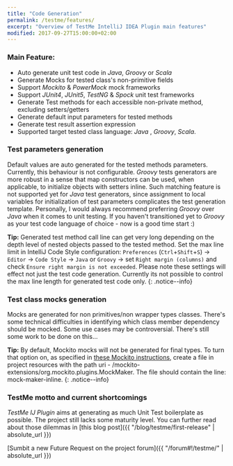 ```yaml
---
title: "Code Generation"
permalink: /testme/features/
excerpt: "Overview of TestMe IntelliJ IDEA Plugin main features"
modified: 2017-09-27T15:00:00+02:00
---
```

### Main Feature:
- Auto generate unit test code in _Java_, _Groovy_ or _Scala_ 
- Generate Mocks for tested class's non-primitive fields
- Support _Mockito_ & _PowerMock_ mock frameworks
- Support _JUnit4_, _JUnit5_, _TestNG_ & _Spock_ unit test frameworks
- Generate Test methods for each accessible non-private method, excluding setters/getters
- Generate default input parameters for tested methods
- Generate test result assertion expression
- Supported target tested class language:  _Java_ , _Groovy_, _Scala_.

### Test parameters generation

Default values are auto generated for the tested methods parameters. Currently, this behaviour is not configurable. _Groovy_ tests generators are more robust in a sense that map constructors can be used, when applicable, to initialize objects with setters inline.
Such matching feature is not supported yet for _Java_ test generators, since assignment to local variables for initialization of test parameters complicates the test generation template.
Personally, I would always recommend preferring _Groovy_ over _Java_ when it comes to unit testing. If you haven't transitioned yet to _Groovy_ as your test code language of choice - now is a good time start :)

**Tip:** Generated test method call line can get very long depending on the depth level of nested objects passed to the tested method. Set the max line limit in IntelliJ Code Style configuration:
`Preferences` (`Ctrl`+`Shift`+`S`) -> `Editor` -> `Code Style` -> `Java` or `Groovy` -> set `Right margin (columns)` and check `Ensure right margin is not exceeded`.
Please note these settings will effect not just the test code generation. Currently its not possible to control the max line length for generated test code only.
{: .notice--info}

### Test class mocks generation

Mocks are generated for non primitives/non wrapper types classes.
There's some technical difficulties in identifying which class member dependency should be mocked. Some use cases may be controversial. There's still some work to be done on this...   

**Tip:** By default, Mockito mocks will not be generated for final types. To turn that option on, as specified in [these Mockito instructions](https://github.com/mockito/mockito/wiki/What%27s-new-in-Mockito-2#mock-the-unmockable-opt-in-mocking-of-final-classesmethods),
create a file in project resources with the path uri - /mockito-extensions/org.mockito.plugins.MockMaker. The file should contain the line: mock-maker-inline.
{: .notice--info}

### TestMe motto and current shortcomings

_TestMe IJ Plugin_ aims at generating as much Unit Test boilerplate as possible. The project still lacks some maturity level. You can further read about those dilemmas in [this blog post]({{ "/blog/testme/first-release" | absolute_url }})

[Sumbit a new Future Request on the project forum]({{ "/forum#!/testme/" | absolute_url }})
